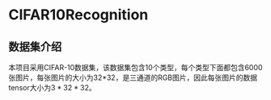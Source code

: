 # CIFAR10Recognition

## 数据集介绍

本项目采用CIFAR-10数据集，该数据集包含10个类型，每个类型下面都包含6000张图片，每张图片的大小为32*32，是三通道的RGB图片，因此每张图片的数据tensor大小为$3*32*32$。